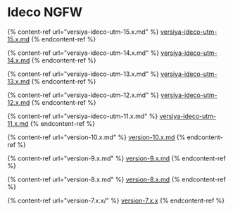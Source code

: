 # Ideco NGFW

{% content-ref url="versiya-ideco-utm-15.x.md" %}
[versiya-ideco-utm-15.x.md](versiya-ideco-utm-15.x.md)
{% endcontent-ref %}

{% content-ref url="versiya-ideco-utm-14.x.md" %}
[versiya-ideco-utm-14.x.md](versiya-ideco-utm-14.x.md)
{% endcontent-ref %}

{% content-ref url="versiya-ideco-utm-13.x.md" %}
[versiya-ideco-utm-13.x.md](versiya-ideco-utm-13.x.md)
{% endcontent-ref %}

{% content-ref url="versiya-ideco-utm-12.x.md" %}
[versiya-ideco-utm-12.x.md](versiya-ideco-utm-12.x.md)
{% endcontent-ref %}

{% content-ref url="versiya-ideco-utm-11.x.md" %}
[versiya-ideco-utm-11.x.md](versiya-ideco-utm-11.x.md)
{% endcontent-ref %}

{% content-ref url="version-10.x.md" %}
[version-10.x.md](version-10.x.md)
{% endcontent-ref %}

{% content-ref url="version-9.x.md" %}
[version-9.x.md](version-9.x.md)
{% endcontent-ref %}

{% content-ref url="version-8.x.md" %}
[version-8.x.md](version-8.x.md)
{% endcontent-ref %}

{% content-ref url="version-7.x.x/" %}
[version-7.x.x](version-7.x.x/)
{% endcontent-ref %}
